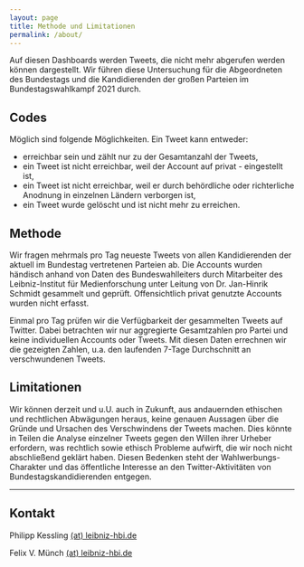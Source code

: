 ```yaml
---
layout: page
title: Methode und Limitationen
permalink: /about/
---
```


Auf diesen Dashboards werden Tweets, die nicht mehr abgerufen werden können dargestellt. Wir führen diese Untersuchung für die Abgeordneten des Bundestags und die Kandidierenden der großen Parteien im Bundestagswahlkampf 2021 durch.

## Codes

Möglich sind folgende Möglichkeiten. Ein Tweet kann entweder:

- erreichbar sein und zählt nur zu der Gesamtanzahl der Tweets,
- ein Tweet ist nicht erreichbar, weil der Account auf privat - eingestellt ist,
- ein Tweet ist nicht erreichbar, weil er durch behördliche oder richterliche Anodnung in einzelnen Ländern verborgen ist,
- ein Tweet wurde gelöscht und ist nicht mehr zu erreichen.

## Methode

Wir fragen mehrmals pro Tag neueste Tweets von allen Kandidierenden der aktuell im Bundestag vertretenen Parteien ab. Die Accounts wurden händisch anhand von Daten des Bundeswahlleiters durch Mitarbeiter des Leibniz-Institut für Medienforschung unter Leitung von Dr. Jan-Hinrik Schmidt gesammelt und geprüft. Offensichtlich privat genutzte Accounts wurden nicht erfasst.

Einmal pro Tag prüfen wir die Verfügbarkeit der gesammelten Tweets auf Twitter. Dabei betrachten wir nur aggregierte Gesamtzahlen pro Partei und keine individuellen Accounts oder Tweets. Mit diesen Daten errechnen wir die gezeigten Zahlen, u.a. den laufenden 7-Tage Durchschnitt an verschwundenen Tweets.

## Limitationen

Wir können derzeit und u.U. auch in Zukunft, aus andauernden ethischen und rechtlichen Abwägungen heraus, keine genauen Aussagen über die Gründe und Ursachen des Verschwindens der Tweets machen. Dies könnte in Teilen die Analyse einzelner Tweets gegen den Willen ihrer Urheber erfordern, was rechtlich sowie ethisch Probleme aufwirft, die wir noch nicht abschließend geklärt haben. Diesen Bedenken steht der Wahlwerbungs-Charakter und das öffentliche Interesse an den Twitter-Aktivitäten von Bundestagskandidierenden entgegen.

---

## Kontakt

Philipp Kessling [(at) leibniz-hbi.de](mailto://p.kessling@leibniz-hbi.de)

Felix V. Münch [(at) leibniz-hbi.de](mailto://f.muench@leibniz-hbi.de)